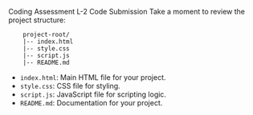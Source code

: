 Coding Assessment L-2 Code Submission
Take a moment to review the project structure:

        project-root/
        |-- index.html
        |-- style.css
        |-- script.js
        |-- README.md
- `index.html`: Main HTML file for your project.
- `style.css`: CSS file for styling.
- `script.js`: JavaScript file for scripting logic.
- `README.md`: Documentation for your project.
